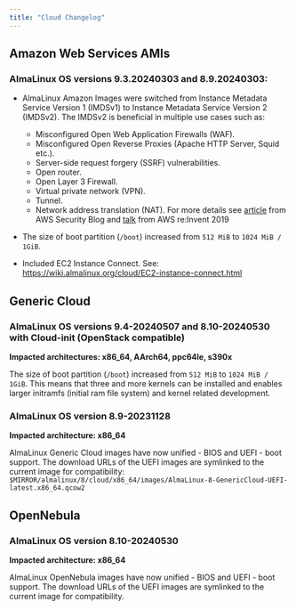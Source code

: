 ```yaml
---
title: "Cloud Changelog"
---
```


## Amazon Web Services AMIs

### AlmaLinux OS versions 9.3.20240303 and 8.9.20240303:

- AlmaLinux Amazon Images were switched from Instance Metadata Service Version 1 (IMDSv1) to Instance Metadata Service Version 2 (IMDSv2).
  The IMDSv2 is beneficial in multiple use cases such as:

  - Misconfigured Open Web Application Firewalls (WAF).
  - Misconfigured Open Reverse Proxies (Apache HTTP Server, Squid etc.).
  - Server-side request forgery (SSRF) vulnerabilities.
  - Open router.
  - Open Layer 3 Firewall.
  - Virtual private network (VPN).
  - Tunnel.
  - Network address translation (NAT).
    For more details see [article](https://aws.amazon.com/blogs/security/defense-in-depth-open-firewalls-reverse-proxies-ssrf-vulnerabilities-ec2-instance-metadata-service/) from AWS Security Blog and [talk](https://youtu.be/2B5bhZzayjI) from AWS re:Invent 2019

- The size of boot partition (`/boot`) increased from `512 MiB` to `1024 MiB / 1GiB`.

- Included EC2 Instance Connect. See: https://wiki.almalinux.org/cloud/EC2-instance-connect.html

## Generic Cloud

### AlmaLinux OS versions **9.4-20240507** and 8.10-20240530 with Cloud-init (OpenStack compatible)

**Impacted architectures: x86_64, AArch64, ppc64le, s390x**

The size of boot partition (`/boot`) increased from `512 MiB` to `1024 MiB / 1GiB`. This means that three and more kernels can be installed and enables larger initramfs (initial ram file system) and kernel related development.

### AlmaLinux OS version 8.9-20231128

**Impacted architecture: x86_64**

AlmaLinux Generic Cloud images have now unified - BIOS and UEFI - boot support. The download URLs of the UEFI images are symlinked to the current image for compatibility: `$MIRROR/almalinux/8/cloud/x86_64/images/AlmaLinux-8-GenericCloud-UEFI-latest.x86_64.qcow2`

## OpenNebula

### AlmaLinux OS version **8.10-20240530**

**Impacted architecture: x86_64**

AlmaLinux OpenNebula images have now unified - BIOS and UEFI - boot support. The download URLs of the UEFI images are symlinked to the current image for compatibility.
